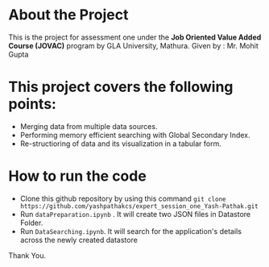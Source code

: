 # About the Project
 This is the project for assessment one under the **Job Oriented Value Added Course (JOVAC)** program by GLA University, Mathura.
 Given by : Mr. Mohit Gupta 
 
 # This project covers the following points:
 * Merging data from multiple data sources.
 * Performing memory efficient searching with Global Secondary Index.
 * Re-structioring of data and its visualization in a tabular form.

# How to run the code
* Clone this github repository by using this command ```git clone https://github.com/yashpathakcs/expert_session_one_Yash-Pathak.git```
* Run ```dataPreparation.ipynb``` . It will create two JSON files in Datastore Folder.
* Run ```DataSearching.ipynb```. It will search for the application's details across the newly created datastore 

Thank You.
